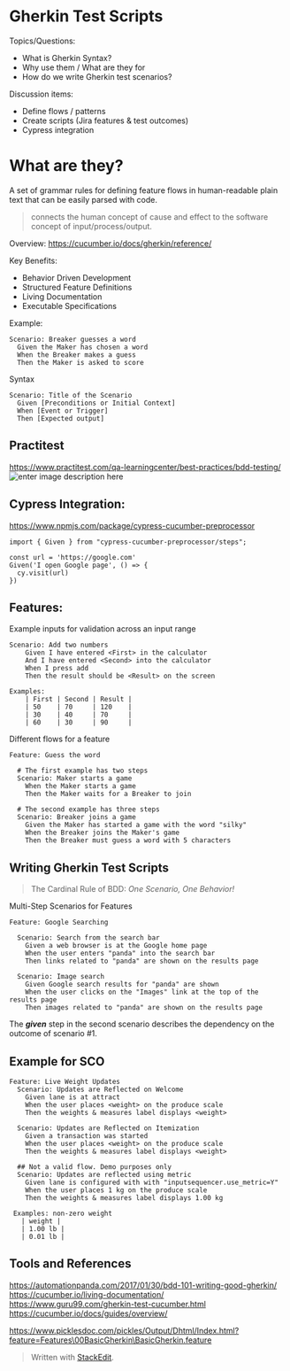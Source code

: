 

# Gherkin Test Scripts

Topics/Questions:
* What is Gherkin Syntax?
* Why use them / What are they for
* How do we write Gherkin test scenarios?

Discussion items:
* Define flows / patterns
* Create scripts (Jira features & test outcomes)
* Cypress integration

# What are they?

A set of grammar rules for defining feature flows in human-readable plain text that can be easily parsed with code.

> connects the human concept of cause and effect to the software concept of input/process/output.

Overview: https://cucumber.io/docs/gherkin/reference/

Key Benefits:
 - Behavior Driven Development
 - Structured Feature Definitions
 - Living Documentation
 - Executable Specifications

Example:
```gherkin
Scenario: Breaker guesses a word
  Given the Maker has chosen a word
  When the Breaker makes a guess
  Then the Maker is asked to score
```
Syntax
```gherkin
Scenario: Title of the Scenario
  Given [Preconditions or Initial Context]
  When [Event or Trigger]
  Then [Expected output]
```

## Practitest
https://www.practitest.com/qa-learningcenter/best-practices/bdd-testing/
![enter image description here](https://www.practitest.com/assets/img/learning-center/new-requirementBDD.webp)

## Cypress Integration:
https://www.npmjs.com/package/cypress-cucumber-preprocessor
```
import { Given } from "cypress-cucumber-preprocessor/steps";

const url = 'https://google.com'
Given('I open Google page', () => {
  cy.visit(url)
})
```

## Features:

Example inputs for validation across an input range
```gherkin
Scenario: Add two numbers
	Given I have entered <First> in the calculator
	And I have entered <Second> into the calculator
	When I press add
	Then the result should be <Result> on the screen

Examples:
    | First | Second | Result |
    | 50    | 70     | 120    |
    | 30    | 40     | 70     |
    | 60    | 30     | 90     |
```

Different flows for a feature

```gherkin
Feature: Guess the word

  # The first example has two steps
  Scenario: Maker starts a game
    When the Maker starts a game
    Then the Maker waits for a Breaker to join

  # The second example has three steps
  Scenario: Breaker joins a game
    Given the Maker has started a game with the word "silky"
    When the Breaker joins the Maker's game
    Then the Breaker must guess a word with 5 characters
```
## Writing Gherkin Test Scripts

> The Cardinal Rule of BDD: _One Scenario, One Behavior!_

Multi-Step Scenarios for Features
```gherkin
Feature: Google Searching

  Scenario: Search from the search bar
    Given a web browser is at the Google home page
    When the user enters "panda" into the search bar
    Then links related to "panda" are shown on the results page

  Scenario: Image search
    Given Google search results for "panda" are shown
    When the user clicks on the "Images" link at the top of the results page
    Then images related to "panda" are shown on the results page
```

The ***given*** step in the second scenario describes the dependency on the outcome of scenario #1.

## Example for SCO
```gherkin
Feature: Live Weight Updates
  Scenario: Updates are Reflected on Welcome
    Given lane is at attract
    When the user places <weight> on the produce scale
    Then the weights & measures label displays <weight>
      
  Scenario: Updates are Reflected on Itemization
    Given a transaction was started
    When the user places <weight> on the produce scale
    Then the weights & measures label displays <weight>
   
  ## Not a valid flow. Demo purposes only
  Scenario: Updates are reflected using metric 
    Given lane is configured with with "inputsequencer.use_metric=Y"
    When the user places 1 kg on the produce scale
    Then the weights & measures label displays 1.00 kg

 Examples: non-zero weight
   | weight |
   | 1.00 lb |
   | 0.01 lb |
```

## Tools and References
https://automationpanda.com/2017/01/30/bdd-101-writing-good-gherkin/
https://cucumber.io/living-documentation/
https://www.guru99.com/gherkin-test-cucumber.html
https://cucumber.io/docs/guides/overview/

https://www.picklesdoc.com/pickles/Output/Dhtml/Index.html?feature=Features\00BasicGherkin\BasicGherkin.feature

> Written with [StackEdit](https://stackedit.io/).
<!--stackedit_data:
eyJoaXN0b3J5IjpbOTQzMzQyOTU2LDc4MjIzNDA0NCwxODAyMj
gxOTM0LC03MTc3MzQyMTksMTM2MDI5ODgyOSwyMDg0NDg5OTQw
LC0xNTM3NTc0NTI3LDExOTA0NzU4NjcsNjE4ODkxNjc3LDE3Nz
IxMTgyMDIsLTY4MTg5MDE5NV19
-->